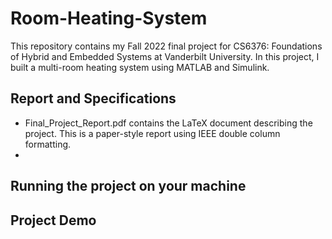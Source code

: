 # Room-Heating-System
This repository contains my Fall 2022 final project for CS6376: Foundations of Hybrid and Embedded Systems at Vanderbilt University. In this project, I built a multi-room heating system using MATLAB and Simulink.

## Report and Specifications

- Final_Project_Report.pdf contains the LaTeX document describing the project. This is a paper-style report using IEEE double column formatting.
- 

## Running the project on your machine

## Project Demo
